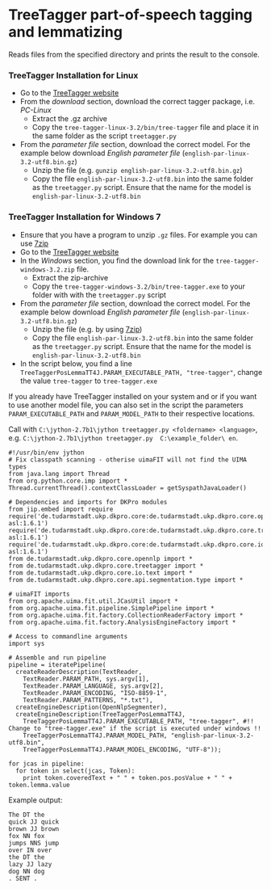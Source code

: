 <h1>TreeTagger part-of-speech tagging and lemmatizing</h1>

Reads files from the specified directory and prints the result to the console.

### TreeTagger Installation for Linux ###
  * Go to the [TreeTagger website](http://www.cis.uni-muenchen.de/~schmid/tools/TreeTagger/)
  * From the _download_ section, download the correct tagger package, i.e. _PC-Linux_
    * Extract the .gz archive
    * Copy the `tree-tagger-linux-3.2/bin/tree-tagger` file and place it in the same folder as the script `treetagger.py`
  * From the _parameter file_ section, download the correct model. For the example below download _English parameter file_ (`english-par-linux-3.2-utf8.bin.gz`)
    * Unzip the file (e.g. `gunzip english-par-linux-3.2-utf8.bin.gz`)
    * Copy the file `english-par-linux-3.2-utf8.bin` into the same folder as the `treetagger.py` script. Ensure that the name for the model is `english-par-linux-3.2-utf8.bin`

### TreeTagger Installation for Windows 7 ###
  * Ensure that you have a program to unzip `.gz` files. For example you can use [7zip](http://www.7-zip.org)
  * Go to the [TreeTagger website](http://www.cis.uni-muenchen.de/~schmid/tools/TreeTagger/)
  * In the _Windows_ section, you find the download link for the `tree-tagger-windows-3.2.zip` file.
    * Extract the zip-archive
    * Copy the `tree-tagger-windows-3.2/bin/tree-tagger.exe` to your folder with with the `treetagger.py` script
  * From the _parameter file_ section, download the correct model. For the example below download _English parameter file_ (`english-par-linux-3.2-utf8.bin.gz`)
    * Unzip the file (e.g. by using [7zip](http://www.7-zip.org))
    * Copy the file `english-par-linux-3.2-utf8.bin` into the same folder as the `treetagger.py` script. Ensure that the name for the model is `english-par-linux-3.2-utf8.bin`
  * In the script below, you find a line `TreeTaggerPosLemmaTT4J.PARAM_EXECUTABLE_PATH, "tree-tagger"`, change the value `tree-tagger` to `tree-tagger.exe`

If you already have TreeTagger installed on your system and or if you want to use another model file, you can also set in the script the parameters `PARAM_EXECUTABLE_PATH` and `PARAM_MODEL_PATH` to their respective locations.

Call with `C:\jython-2.7b1\jython treetagger.py <foldername> <language>`, e.g. `C:\jython-2.7b1\jython treetagger.py  C:\example_folder\ en`.

```
#!/usr/bin/env jython
# Fix classpath scanning - otherise uimaFIT will not find the UIMA types
from java.lang import Thread
from org.python.core.imp import *
Thread.currentThread().contextClassLoader = getSyspathJavaLoader()

# Dependencies and imports for DKPro modules
from jip.embed import require
require('de.tudarmstadt.ukp.dkpro.core:de.tudarmstadt.ukp.dkpro.core.opennlp-asl:1.6.1')
require('de.tudarmstadt.ukp.dkpro.core:de.tudarmstadt.ukp.dkpro.core.treetagger-asl:1.6.1')
require('de.tudarmstadt.ukp.dkpro.core:de.tudarmstadt.ukp.dkpro.core.io.text-asl:1.6.1')
from de.tudarmstadt.ukp.dkpro.core.opennlp import *
from de.tudarmstadt.ukp.dkpro.core.treetagger import *
from de.tudarmstadt.ukp.dkpro.core.io.text import *
from de.tudarmstadt.ukp.dkpro.core.api.segmentation.type import *

# uimaFIT imports
from org.apache.uima.fit.util.JCasUtil import *
from org.apache.uima.fit.pipeline.SimplePipeline import *
from org.apache.uima.fit.factory.CollectionReaderFactory import *
from org.apache.uima.fit.factory.AnalysisEngineFactory import *

# Access to commandline arguments
import sys

# Assemble and run pipeline
pipeline = iteratePipeline(
  createReaderDescription(TextReader,
    TextReader.PARAM_PATH, sys.argv[1],
    TextReader.PARAM_LANGUAGE, sys.argv[2],
    TextReader.PARAM_ENCODING, "ISO-8859-1",
    TextReader.PARAM_PATTERNS, "*.txt"),
  createEngineDescription(OpenNlpSegmenter),
  createEngineDescription(TreeTaggerPosLemmaTT4J,
    TreeTaggerPosLemmaTT4J.PARAM_EXECUTABLE_PATH, "tree-tagger", #!! Change to "tree-tagger.exe" if the script is executed under windows !!
    TreeTaggerPosLemmaTT4J.PARAM_MODEL_PATH, "english-par-linux-3.2-utf8.bin",
    TreeTaggerPosLemmaTT4J.PARAM_MODEL_ENCODING, "UTF-8"));

for jcas in pipeline:
  for token in select(jcas, Token):
    print token.coveredText + " " + token.pos.posValue + " " + token.lemma.value
```

Example output:

```
The DT the
quick JJ quick
brown JJ brown
fox NN fox
jumps NNS jump
over IN over
the DT the
lazy JJ lazy
dog NN dog
. SENT .
```